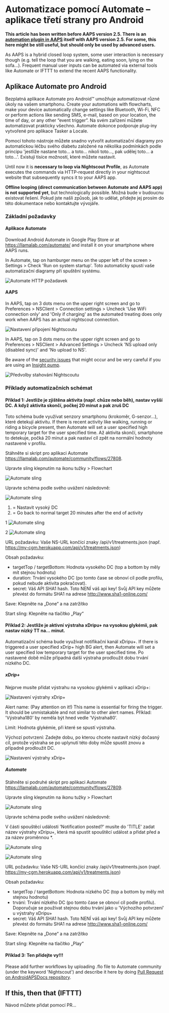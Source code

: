 # Automatizace pomocí Automate – aplikace třetí strany pro Android

**This article has been written before AAPS version 2.5. There is an [automation plugin in AAPS](../DailyLifeWithAaps/Automations.md) itself with AAPS version 2.5. For some, this here might be still useful, but should only be used by advanced users.**

As AAPS is a hybrid closed loop system, some user interaction is necessary though (e.g. tell the loop that you are walking, eating soon, lying on the sofa...). Frequent manual user inputs can be automated via external tools like Automate or IFTTT to extend the recent AAPS functionality.

## Aplikace Automate pro Android

Bezplatná aplikace Automate pro Android™ umožňuje automatizovat různé úkoly na vašem smartphonu. Create your automations with flowcharts, make your device automatically change settings like Bluetooth, Wi-Fi, NFC or perform actions like sending SMS, e-mail, based on your location, the time of day, or any other “event trigger”. Na svém zařízení můžete automatizovat prakticky všechno. Automate dokonce podporuje plug-iny vytvořené pro aplikace Tasker a Locale.

Pomocí tohoto nástroje můžete snadno vytvořit automatizační diagramy pro automatickou léčbu svého diabetu založené na několika podmínkách podle principu 'jestliže nastane toto... a toto... nikoli toto..., pak udělej toto... a toto...'. Existují tisíce možností, které můžete nastavit.

Until now it is **necessary to loop via Nightscout Profile**, as Automate executes the commands via HTTP-request directly in your nightscout website that subsequently syncs it to your AAPS app.

**Offline looping (direct communication between Automate and AAPS app) is not supported yet**, but technologically possible. Možná bude v budoucnu existovat řešení. Pokud jste našli způsob, jak to udělat, přidejte jej prosím do této dokumentace nebo kontaktujte vývojáře.

### Základní požadavky

#### Aplikace Automate

Download Android Automate in Google Play Store or at <https://llamalab.com/automate/> and install it on your smartphone where AAPS runs.

In Automate, tap on hamburger menu on the upper left of the screen > Settings > Check 'Run on system startup'. Toto automaticky spustí vaše automatizační diagramy při spuštění systému.

![Automate HTTP požadavek](../images/automate-app2.png)

#### AAPS

In AAPS, tap on 3 dots menu on the upper right screen and go to Preferences > NSClient > Connection settings > Uncheck 'Use WiFi connection only' and 'Only if charging' as the automated treating does only work when AAPS has an actual nightscout connection.

![Nastavení připojení Nightscoutu](../images/automate-aaps1.jpg)

In AAPS, tap on 3 dots menu on the upper right screen and go to Preferences > NSClient > Advanced Settings > Uncheck 'NS upload only (disabled sync)' and 'No upload to NS'.

Be aware of the [security issues](#Nightscout-security-considerations) that might occur and be very careful if you are using an [Insight pump](#Accu-Chek-Insight-Pump-settings-in-aaps).

![Předvolby stahování Nightscoutu](../images/automate-aaps2.jpg)

### Příklady automatizačních schémat

#### Příklad 1: Jestliže je zjištěna aktivita (např. chůze nebo běh), nastav vyšší DC. A když aktivita skončí, počkej 20 minut a pak zruš DC

Toto schéma bude využívat senzory smartphonu (krokoměr, G-senzor...), které detekují aktivitu. If there is recent activity like walking, running or riding a bicycle present, then Automate will set a user specified high temporary target for the user specified time. Až aktivita skončí, smartphone to detekuje, počká 20 minut a pak nastaví cíl zpět na normální hodnoty nastavené v profilu.

Stáhněte si skript pro aplikaci Automate <https://llamalab.com/automate/community/flows/27808>.

Upravte sling klepnutím na ikonu tužky > Flowchart

![Automate sling](../images/automate-app3.png)

Upravte schéma podle svého uvážení následovně:

![Automate sling](../images/automate-app6.png)

1. = Nastavit vysoký DC
2. = Go back to normal target 20 minutes after the end of activity

1 ![Automate sling](../images/automate-app1.png)

2 ![Automate sling](../images/automate-app5.png)

URL požadavku: Vaše NS-URL končící znaky /api/v1/treatments.json (např. https://my-cgm.herokuapp.com/api/v1/treatments.json)

Obsah požadavku:

* targetTop / targetBottom: Hodnota vysokého DC (top a bottom by měly mít stejnou hodnotu)
* duration: Trvání vysokého DC (po tomto čase se obnoví cíl podle profilu, pokud nebude aktivita pokračovat). 
* secret: Váš API SHA1 hash. Toto NENÍ váš api key! Svůj API key můžete převést do formátu SHA1 na adrese <http://www.sha1-online.com/>

Save: Klepněte na „Done“ a na zatržítko

Start sling: Klepněte na tlačítko „Play“

#### Příklad 2: Jestliže je aktivní výstraha xDripu+ na vysokou glykémii, pak nastav nízký TT na... minut.

Automatizační schéma bude využívat notifikační kanál xDripu+. If there is triggered a user specified xDrip+ high BG alert, then Automate will set a user specified low temporary target for the user specified time. Po nastavené době může případná další výstraha prodloužit dobu trvání nízkého DC.

##### xDrip+

Nejprve musíte přidat výstrahu na vysokou glykémii v aplikaci xDrip+:

![Nastavení výstrahy xDrip+](../images/automate-xdrip1.png)

Alert name: (Pay attention on it!) This name is essential for firing the trigger. It should be unmistakable and not similar to other alert names. Příklad: 'Výstraha180' by neměla být hned vedle 'Výstraha80'.

Limit: Hodnota glykémie, při které se spustí výstraha.

Výchozí potvrzení: Zadejte dobu, po kterou chcete nastavit nízký dočasný cíl, protože výstraha se po uplynutí této doby může spustit znovu a případně prodloužit DC.

![Nastavení výstrahy xDrip+](../images/automate-xdrip2.png)

##### Automate

Stáhněte si podruhé skript pro aplikaci Automate <https://llamalab.com/automate/community/flows/27809>.

Upravte sling klepnutím na ikonu tužky > Flowchart

![Automate sling](../images/automate-app3.png)

Upravte schéma podle svého uvážení následovně:

V části spouštěcí události 'Notification posted?' musíte do 'TITLE' zadat název výstrahy xDripu+, která má spustit spouštěcí událost a přidat před a za název proměnnou *.

![Automate sling](../images/automate-app7.png)

![Automate sling](../images/automate-app4.png)

URL požadavku: Vaše NS-URL končící znaky /api/v1/treatments.json (např. https://my-cgm.herokuapp.com/api/v1/treatments.json)

Obsah požadavku:

* targetTop / targetBottom: Hodnota nízkého DC (top a bottom by měly mít stejnou hodnotu)
* trvání: Trvání nízkého DC (po tomto čase se obnoví cíl podle profilu). Doporučuje se používat stejnou dobu trvání jako u 'Výchozího potvrzení' u výstrahy xDripu+
* secret: Váš API SHA1 hash. Toto NENÍ váš api key! Svůj API key můžete převést do formátu SHA1 na adrese <http://www.sha1-online.com/>

Save: Klepněte na „Done“ a na zatržítko

Start sling: Klepněte na tlačítko „Play“

#### Příklad 3: Ten přidejte vy!!!

Please add further workflows by uploading .flo file to Automate community (under the keyword 'Nightscout') and describe it here by doing [Pull Request on AndroidAPSDocs repository](../SupportingAaps/HowToEditTheDocs.md).

## If this, then that (IFTTT)

Návod můžete přidat pomocí PR...